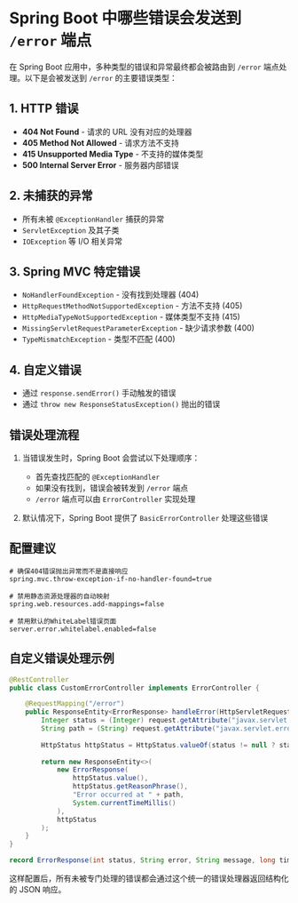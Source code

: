 # Spring Boot 中哪些错误会发送到 `/error` 端点

在 Spring Boot 应用中，多种类型的错误和异常最终都会被路由到 `/error` 端点处理。以下是会被发送到 `/error` 的主要错误类型：

## 1. HTTP 错误

- **404 Not Found** - 请求的 URL 没有对应的处理器
- **405 Method Not Allowed** - 请求方法不支持
- **415 Unsupported Media Type** - 不支持的媒体类型
- **500 Internal Server Error** - 服务器内部错误

## 2. 未捕获的异常

- 所有未被 `@ExceptionHandler` 捕获的异常
- `ServletException` 及其子类
- `IOException` 等 I/O 相关异常

## 3. Spring MVC 特定错误

- `NoHandlerFoundException` - 没有找到处理器 (404)
- `HttpRequestMethodNotSupportedException` - 方法不支持 (405)
- `HttpMediaTypeNotSupportedException` - 媒体类型不支持 (415)
- `MissingServletRequestParameterException` - 缺少请求参数 (400)
- `TypeMismatchException` - 类型不匹配 (400)

## 4. 自定义错误

- 通过 `response.sendError()` 手动触发的错误
- 通过 `throw new ResponseStatusException()` 抛出的错误

## 错误处理流程

1. 当错误发生时，Spring Boot 会尝试以下处理顺序：
   - 首先查找匹配的 `@ExceptionHandler`
   - 如果没有找到，错误会被转发到 `/error` 端点
   - `/error` 端点可以由 `ErrorController` 实现处理

2. 默认情况下，Spring Boot 提供了 `BasicErrorController` 处理这些错误

## 配置建议

```properties
# 确保404错误抛出异常而不是直接响应
spring.mvc.throw-exception-if-no-handler-found=true

# 禁用静态资源处理器的自动映射
spring.web.resources.add-mappings=false

# 禁用默认的WhiteLabel错误页面
server.error.whitelabel.enabled=false
```

## 自定义错误处理示例

```java
@RestController
public class CustomErrorController implements ErrorController {

    @RequestMapping("/error")
    public ResponseEntity<ErrorResponse> handleError(HttpServletRequest request) {
        Integer status = (Integer) request.getAttribute("javax.servlet.error.status_code");
        String path = (String) request.getAttribute("javax.servlet.error.request_uri");
        
        HttpStatus httpStatus = HttpStatus.valueOf(status != null ? status : 500);
        
        return new ResponseEntity<>(
            new ErrorResponse(
                httpStatus.value(),
                httpStatus.getReasonPhrase(),
                "Error occurred at " + path,
                System.currentTimeMillis()
            ),
            httpStatus
        );
    }
}

record ErrorResponse(int status, String error, String message, long timestamp) {}
```

这样配置后，所有未被专门处理的错误都会通过这个统一的错误处理器返回结构化的 JSON 响应。